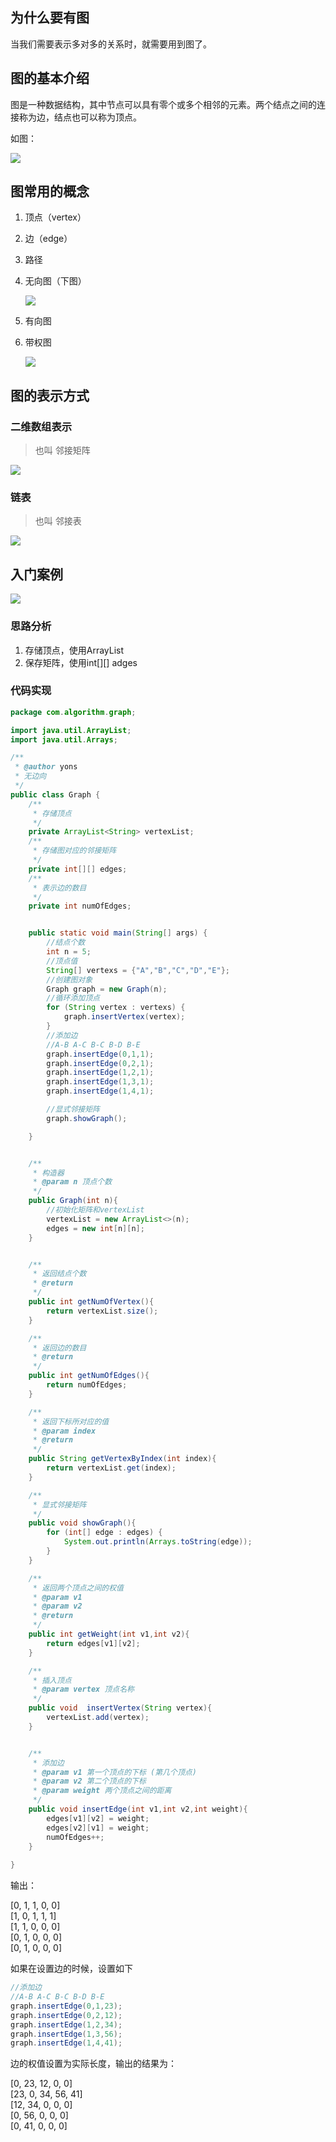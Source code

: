 ## 为什么要有图

当我们需要表示多对多的关系时，就需要用到图了。



## 图的基本介绍

图是一种数据结构，其中节点可以具有零个或多个相邻的元素。两个结点之间的连接称为边，结点也可以称为顶点。

如图：

![](https://xuemingde.com/pages/image/2022/07/25/191018Js8nmL.png)

## 图常用的概念

1. 顶点（vertex）

2. 边（edge）

3. 路径

4. 无向图（下图）

   ![](https://xuemingde.com/pages/image/2022/07/25/19113911Detb.png)

5. 有向图

6. 带权图

   ![](https://xuemingde.com/pages/image/2022/07/25/191335SjaTNn.png)



## 图的表示方式

### 二维数组表示

> 也叫 邻接矩阵

![](https://xuemingde.com/pages/image/2022/07/25/191511zV3dCd.png)



### 链表

> 也叫 邻接表

![](https://xuemingde.com/pages/image/2022/07/25/191856rJoe0q.png)





## 入门案例

![](https://xuemingde.com/pages/image/2022/07/25/192058HQQfyN.png)

### 思路分析  
1. 存储顶点，使用ArrayList  
2. 保存矩阵，使用int[][] adges  

### 代码实现  

```java
package com.algorithm.graph;

import java.util.ArrayList;
import java.util.Arrays;

/**
 * @author yons
 * 无边向
 */
public class Graph {
    /**
     * 存储顶点
     */
    private ArrayList<String> vertexList;
    /**
     * 存储图对应的邻接矩阵
     */
    private int[][] edges;
    /**
     * 表示边的数目
     */
    private int numOfEdges;


    public static void main(String[] args) {
        //结点个数
        int n = 5;
        //顶点值
        String[] vertexs = {"A","B","C","D","E"};
        //创建图对象
        Graph graph = new Graph(n);
        //循环添加顶点
        for (String vertex : vertexs) {
            graph.insertVertex(vertex);
        }
        //添加边
        //A-B A-C B-C B-D B-E
        graph.insertEdge(0,1,1);
        graph.insertEdge(0,2,1);
        graph.insertEdge(1,2,1);
        graph.insertEdge(1,3,1);
        graph.insertEdge(1,4,1);

        //显式邻接矩阵
        graph.showGraph();

    }


    /**
     * 构造器
     * @param n 顶点个数
     */
    public Graph(int n){
        //初始化矩阵和vertexList
        vertexList = new ArrayList<>(n);
        edges = new int[n][n];
    }


    /**
     * 返回结点个数
     * @return
     */
    public int getNumOfVertex(){
        return vertexList.size();
    }

    /**
     * 返回边的数目
     * @return
     */
    public int getNumOfEdges(){
        return numOfEdges;
    }

    /**
     * 返回下标所对应的值
     * @param index
     * @return
     */
    public String getVertexByIndex(int index){
        return vertexList.get(index);
    }

    /**
     * 显式邻接矩阵
     */
    public void showGraph(){
        for (int[] edge : edges) {
            System.out.println(Arrays.toString(edge));
        }
    }

    /**
     * 返回两个顶点之间的权值
     * @param v1
     * @param v2
     * @return
     */
    public int getWeight(int v1,int v2){
        return edges[v1][v2];
    }

    /**
     * 插入顶点
     * @param vertex 顶点名称
     */
    public void  insertVertex(String vertex){
        vertexList.add(vertex);
    }


    /**
     * 添加边
     * @param v1 第一个顶点的下标 (第几个顶点)
     * @param v2 第二个顶点的下标
     * @param weight 两个顶点之间的距离
     */
    public void insertEdge(int v1,int v2,int weight){
        edges[v1][v2] = weight;
        edges[v2][v1] = weight;
        numOfEdges++;
    }
    
}

```

输出：

[0, 1, 1, 0, 0]  
[1, 0, 1, 1, 1]  
[1, 1, 0, 0, 0]  
[0, 1, 0, 0, 0]  
[0, 1, 0, 0, 0]





如果在设置边的时候，设置如下

```java
//添加边
//A-B A-C B-C B-D B-E
graph.insertEdge(0,1,23);
graph.insertEdge(0,2,12);
graph.insertEdge(1,2,34);
graph.insertEdge(1,3,56);
graph.insertEdge(1,4,41);

```

边的权值设置为实际长度，输出的结果为：

[0, 23, 12, 0, 0]  
[23, 0, 34, 56, 41]  
[12, 34, 0, 0, 0]  
[0, 56, 0, 0, 0]  
[0, 41, 0, 0, 0]  






